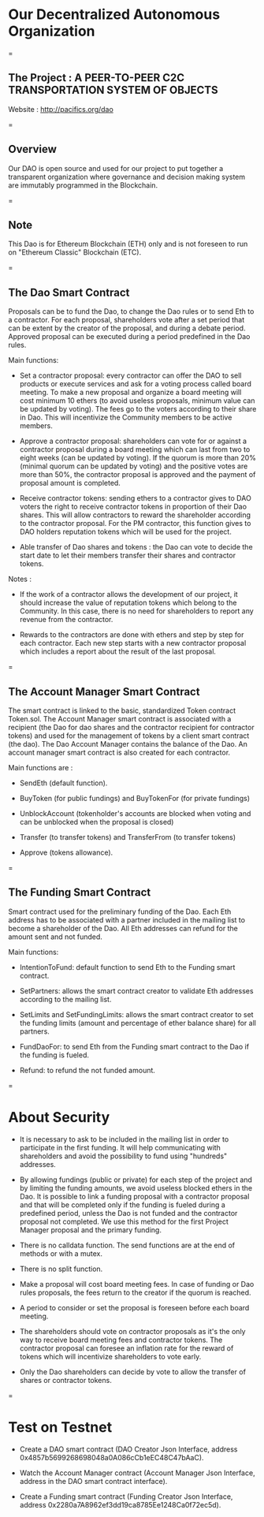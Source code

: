 # Our Decentralized Autonomous Organization

=

## The Project : A PEER-TO-PEER C2C TRANSPORTATION SYSTEM OF OBJECTS

Website : http://pacifics.org/dao

=

## Overview
Our DAO is open source and used for our project to put together a transparent organization where governance and decision making system are immutably programmed in the Blockchain. 

=

## Note
This Dao is for Ethereum Blockchain (ETH) only and is not foreseen to run on "Ethereum Classic" Blockchain (ETC).


=

## The Dao Smart Contract

Proposals can be to fund the Dao, to change the Dao rules or to send Eth to a contractor. For each proposal, shareholders vote after a set period that can be extent by the creator of the proposal, and during a debate period. Approved proposal can be executed during a period predefined in the Dao rules.

Main functions: 

- Set a contractor proposal: every contractor can offer the DAO to sell products or execute services and ask for a voting process called board meeting. To make a new proposal and organize a board meeting will cost minimum 10 ethers (to avoid useless proposals, minimum value can be updated by voting). The fees go to the voters according to their share in Dao. This will incentivize the Community members to be active members. 

- Approve a contractor proposal: shareholders can vote for or against a contractor proposal during a board meeting which can last from two to eight weeks (can be updated by voting). If the quorum is more than 20% (minimal quorum can be updated by voting) and the positive votes are more than 50%, the contractor proposal is approved and the payment of proposal amount is completed. 

- Receive contractor tokens: sending ethers to a contractor gives to DAO voters the right to receive contractor tokens in proportion of their Dao shares. This will allow contractors to reward the shareholder according to the contractor proposal. For the PM contractor, this function gives to DAO holders reputation tokens which will be used for the project. 

- Able transfer of Dao shares and tokens : the Dao can vote to decide the start date to let their members transfer their shares and contractor tokens.

Notes :

- If the work of a contractor allows the development of our project, it should increase the value of reputation tokens which belong to the Community. In this case, there is no need for shareholders to report any revenue from the contractor. 

- Rewards to the contractors are done with ethers and step by step for each contractor. Each new step starts with a new contractor proposal which includes a report about the result of the last proposal.  

=

## The Account Manager Smart Contract

The smart contract is linked to the basic, standardized Token contract Token.sol. The Account Manager smart contract is associated with a recipient (the Dao for dao shares and the contractor recipient for contractor tokens) and used for the management of tokens by a client smart contract (the dao). The Dao Account Manager contains the balance of the Dao. An account manager smart contract is also created for each contractor.

Main functions are : 

- SendEth (default function). 

- BuyToken (for public fundings) and BuyTokenFor (for private fundings)

- UnblockAccount (tokenholder's accounts are blocked when voting and can be unblocked when the proposal is closed)

- Transfer (to transfer tokens) and TransferFrom (to transfer tokens)

- Approve (tokens allowance). 

=

## The Funding Smart Contract

Smart contract used for the preliminary funding of the Dao. Each Eth address has to be associated with a partner included in the mailing list to become a shareholder of the Dao. All Eth addresses can refund for the amount sent and not funded. 

Main functions: 

- IntentionToFund: default function to send Eth to the Funding smart contract.

- SetPartners: allows the smart contract creator to validate Eth addresses according to the mailing list.

- SetLimits and SetFundingLimits: allows the smart contract creator to set the funding limits (amount and percentage of ether balance share) for all partners.

- FundDaoFor: to send Eth from the Funding smart contract to the Dao if the funding is fueled.

- Refund: to refund the not funded amount.

=

# About Security

- It is necessary to ask to be included in the mailing list in order to participate in the first funding. It will help communicating with shareholders and avoid the possibility to fund using "hundreds" addresses.

- By allowing fundings (public or private) for each step of the project and by limiting the funding amounts, we avoid useless blocked ethers in the Dao. It is possible to link a funding proposal with a contractor proposal and that will be completed only if the funding is fueled during a predefined period, unless the Dao is not funded and the contractor proposal not completed. We use this method for the first Project Manager proposal and the primary funding.
 
- There is no calldata function. The send functions are at the end of methods or with a mutex.

- There is no split function.

- Make a proposal will cost board meeting fees. In case of funding or Dao rules proposals, the fees return to the creator if the quorum is reached.

- A period to consider or set the proposal is foreseen before each board meeting. 

- The shareholders should vote on contractor proposals as it's the only way to receive board meeting fees and contractor tokens. The contractor proposal can foresee an inflation rate for the reward of tokens which will incentivize shareholders to vote early.

- Only the Dao shareholders can decide by vote to allow the transfer of shares or contractor tokens.

=

# Test on Testnet

- Create a DAO smart contract (DAO Creator Json Interface, address 0x4857b5699268698048a0A086cCb1eEC48C47bAaC).

- Watch the Account Manager contract (Account Manager Json Interface, address in the DAO smart contract interface).

- Create a Funding smart contract (Funding Creator Json Interface, address 0x2280a7A8962ef3dd19ca8785Ee1248Ca0f72ec5d).
